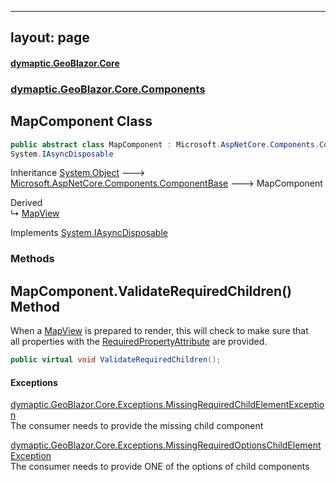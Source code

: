 
---
layout: page
---
#### [dymaptic.GeoBlazor.Core](index.md 'index')
### [dymaptic.GeoBlazor.Core.Components](index.md#dymaptic.GeoBlazor.Core.Components 'dymaptic.GeoBlazor.Core.Components')

## MapComponent Class

```csharp
public abstract class MapComponent : Microsoft.AspNetCore.Components.ComponentBase,
System.IAsyncDisposable
```

Inheritance [System.Object](https://docs.microsoft.com/en-us/dotnet/api/System.Object 'System.Object') &#129106; [Microsoft.AspNetCore.Components.ComponentBase](https://docs.microsoft.com/en-us/dotnet/api/Microsoft.AspNetCore.Components.ComponentBase 'Microsoft.AspNetCore.Components.ComponentBase') &#129106; MapComponent

Derived  
&#8627; [MapView](dymaptic.GeoBlazor.Core.Components.Views.MapView.md 'dymaptic.GeoBlazor.Core.Components.Views.MapView')

Implements [System.IAsyncDisposable](https://docs.microsoft.com/en-us/dotnet/api/System.IAsyncDisposable 'System.IAsyncDisposable')
### Methods

<a name='dymaptic.GeoBlazor.Core.Components.MapComponent.ValidateRequiredChildren()'></a>

## MapComponent.ValidateRequiredChildren() Method

When a [MapView](dymaptic.GeoBlazor.Core.Components.Views.MapView.md 'dymaptic.GeoBlazor.Core.Components.Views.MapView') is prepared to render, this will check to make sure that  
all properties with the [RequiredPropertyAttribute](dymaptic.GeoBlazor.Core.RequiredPropertyAttribute.md 'dymaptic.GeoBlazor.Core.RequiredPropertyAttribute') are provided.

```csharp
public virtual void ValidateRequiredChildren();
```

#### Exceptions

[dymaptic.GeoBlazor.Core.Exceptions.MissingRequiredChildElementException](https://docs.microsoft.com/en-us/dotnet/api/dymaptic.GeoBlazor.Core.Exceptions.MissingRequiredChildElementException 'dymaptic.GeoBlazor.Core.Exceptions.MissingRequiredChildElementException')  
The consumer needs to provide the missing child component

[dymaptic.GeoBlazor.Core.Exceptions.MissingRequiredOptionsChildElementException](https://docs.microsoft.com/en-us/dotnet/api/dymaptic.GeoBlazor.Core.Exceptions.MissingRequiredOptionsChildElementException 'dymaptic.GeoBlazor.Core.Exceptions.MissingRequiredOptionsChildElementException')  
The consumer needs to provide ONE of the options of child components
